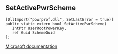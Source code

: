 ## SetActivePwrScheme

```
[DllImport("powrprof.dll", SetLastError = true)]
public static extern bool SetActivePwrScheme(
   IntPtr UserRootPowerKey,
   ref Guid SchemeGuid
);
```

[Microsoft documentation](https://docs.microsoft.com/en-us/windows/win32/api/powrprof/nf-powrprof-setactivepwrscheme)
